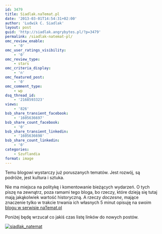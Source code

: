 ```yaml
---
id: 3479
title: Siadlak.naTemat.pl
date: '2013-03-01T14:54:31+02:00'
author: 'Ludwik C. Siadlak'
layout: post
guid: 'http://siadlak.angrybytes.pl/?p=3479'
permalink: /siadlak-natemat-pl/
omc_review_enable:
    - '0'
omc_user_ratings_visibility:
    - '0'
omc_review_type:
    - stars
omc_criteria_display:
    - 'n'
omc_featured_post:
    - '0'
omc_comment_type:
    - wp
dsq_thread_id:
    - '2168593323'
views:
    - '826'
bsb_share_transient_facebook:
    - '1605636697'
bsb_share_count_facebook:
    - '0'
bsb_share_transient_linkedin:
    - '1605636698'
bsb_share_count_linkedin:
    - '0'
categories:
    - Szuflandia
format: image
---
```


Temu blogowi wystarczy już poruszanych tematów. Jest rozwój, są podróże, jest kultura i sztuka.

Nie ma miejsca na politykę i komentowanie bieżących wydarzeń. O tych piszę na zewnątrz, poza ramami tego bloga, bo rzeczy, które dzieją się tutaj mają jakąkolwiek wartość historyczną. A rzeczy *doczesne*, mające znaczenie tylko w trakcie trwania ich własnych 5 minut opisuję na swoim [blogu w serwisie naTemat.pl](http://siadlak.natemat.pl)

Poniżej będę wrzucał co jakiś czas listę linków do nowych postów.

[![siadlak_natemat](http://personaldevelopment.pl/wp-content/uploads/2013/03/siadlak_natemat.png)](http://siadlak.natemat.pl)